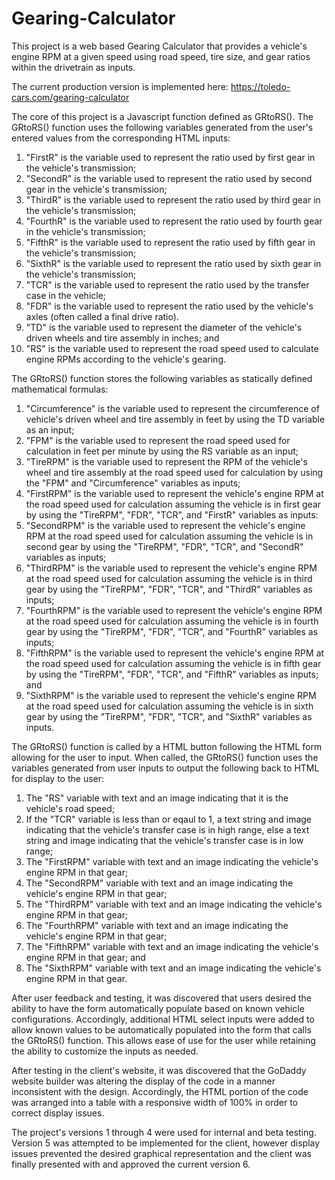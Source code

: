 # Gearing-Calculator
This project is a web based Gearing Calculator that provides a vehicle's engine RPM at a given speed using road speed, tire size, and gear ratios within the drivetrain as inputs. 

The current production version is implemented here: https://toledo-cars.com/gearing-calculator 

The core of this project is a Javascript function defined as GRtoRS(). The GRtoRS() function uses the following variables generated from the user's entered values from the corresponding HTML inputs: 
  1. "FirstR" is the variable used to represent the ratio used by first gear in the vehicle's transmission;
  2. "SecondR" is the variable used to represent the ratio used by second gear in the vehicle's transmission;
  3. "ThirdR" is the variable used to represent the ratio used by third gear in the vehicle's transmission;
  4. "FourthR" is the variable used to represent the ratio used by fourth gear in the vehicle's transmission;
  5. "FifthR" is the variable used to represent the ratio used by fifth gear in the vehicle's transmission;
  6. "SixthR" is the variable used to represent the ratio used by sixth gear in the vehicle's transmission;
  7. "TCR" is the variable used to represent the ratio used by the transfer case in the vehicle;
  8. "FDR" is the variable used to represent the ratio used by the vehicle's axles (often called a final drive ratio). 
  9. "TD" is the variable used to represent the diameter of the vehicle's driven wheels and tire assembly in inches; and 
  10. "RS" is the variable used to represent the road speed used to calculate engine RPMs according to the vehicle's gearing. 

The GRtoRS() function stores the following variables as statically defined mathematical formulas: 
  1. "Circumference" is the variable used to represent the circumference of vehicle's driven wheel and tire assembly in feet by using the TD variable as an input;
  2. "FPM" is the variable used to represent the road speed used for calculation in feet per minute by using the RS variable as an input;  
  3. "TireRPM" is the variable used to represent the RPM of the vehicle's wheel and tire assembly at the road speed used for calculation by using the "FPM" and "Circumference" variables as inputs; 
  4. "FirstRPM" is the variable used to represent the vehicle's engine RPM at the road speed used for calculation assuming the vehicle is in first gear by using the "TireRPM", "FDR", "TCR", and "FirstR" variables as inputs:
  5. "SecondRPM" is the variable used to represent the vehicle's engine RPM at the road speed used for calculation assuming the vehicle is in second gear by using the "TireRPM", "FDR", "TCR", and "SecondR" variables as inputs; 
  6. "ThirdRPM" is the variable used to represent the vehicle's engine RPM at the road speed used for calculation assuming the vehicle is in third gear by using the "TireRPM", "FDR", "TCR", and "ThirdR" variables as inputs;
  7. "FourthRPM" is the variable used to represent the vehicle's engine RPM at the road speed used for calculation assuming the vehicle is in fourth gear by using the "TireRPM", "FDR", "TCR", and "FourthR" variables as inputs;
  8. "FifthRPM" is the variable used to represent the vehicle's engine RPM at the road speed used for calculation assuming the vehicle is in fifth gear by using the "TireRPM", "FDR", "TCR", and "FifthR" variables as inputs; and
  9. "SixthRPM" is the variable used to represent the vehicle's engine RPM at the road speed used for calculation assuming the vehicle is in sixth gear by using the "TireRPM", "FDR", "TCR", and "SixthR" variables as inputs. 

The GRtoRS() function is called by a HTML button following the HTML form allowing for the user to input. When called, the GRtoRS() function uses the variables generated from user inputs to output the following back to HTML for display to the user: 
  1. The "RS" variable with text and an image indicating that it is the vehicle's road speed; 
  2. If the "TCR" variable is less than or eqaul to 1, a text string and image indicating that the vehicle's transfer case is in high range, else a text string and image indicating that the vehicle's transfer case is in low range; 
  3. The "FirstRPM" variable with text and an image indicating the vehicle's engine RPM in that gear;  
  4. The "SecondRPM" variable with text and an image indicating the vehicle's engine RPM in that gear;  
  5. The "ThirdRPM" variable with text and an image indicating the vehicle's engine RPM in that gear;  
  6. The "FourthRPM" variable with text and an image indicating the vehicle's engine RPM in that gear;  
  7. The "FifthRPM" variable with text and an image indicating the vehicle's engine RPM in that gear;  and
  8. The "SixthRPM" variable with text and an image indicating the vehicle's engine RPM in that gear. 

After user feedback and testing, it was discovered that users desired the ability to have the form automatically populate based on known vehicle configurations. Accordingly, additional HTML select inputs were added to allow known values to be automatically populated into the form that calls the GRtoRS() function. This allows ease of use for the user while retaining the ability to customize the inputs as needed. 

After testing in the client's website, it was discovered that the GoDaddy website builder was altering the display of the code in a manner inconsistent with the design. Accordingly, the HTML portion of the code was arranged into a table with a responsive width of 100% in order to correct display issues. 

The project's versions 1 through 4 were used for internal and beta testing. Version 5 was attempted to be implemented for the client, however display issues prevented the desired graphical representation and the client was finally presented with and approved the current version 6.  
